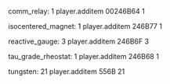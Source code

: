 <!-- austenitic_manifold: 1 -->
<!-- player.additem 246B7C 1 -->

<!-- titanium: 5 -->
<!-- player.additem 556D 5 -->

<!-- beryllium: 2  -->
<!-- player.additem 57D9 2 -->

comm_relay: 1 
player.additem 00246B64 1

<!-- copper: 12  -->
<!-- player.additem 5576 12 -->

isocentered_magnet: 1 
player.additem 246B77 1

<!-- nickel: 4  -->
<!-- player.additem 5572 4 -->

reactive_gauge: 3 
player.additem 246B6F 3

<!-- sealant: 2  -->
<!-- player.additem 55CC 2 -->

tau_grade_rheostat: 1 
player.additem 246B68 1

tungsten: 21 
player.additem 556B 21

<!-- zero_wire: 3  -->
<!-- player.additem 246B65 3 -->

